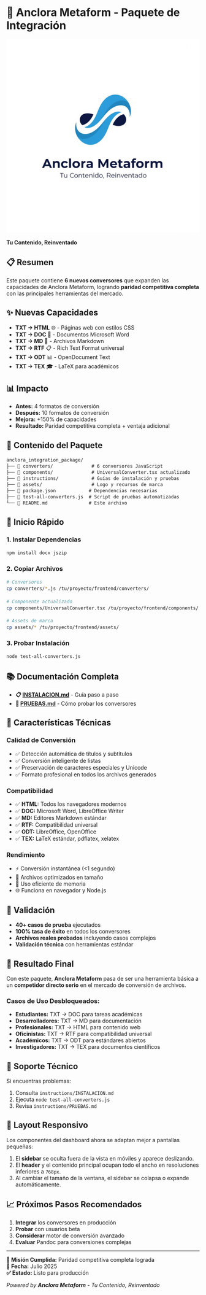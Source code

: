 # 🚀 Anclora Metaform - Paquete de Integración

![Anclora Metaform Logo](./assets/anclora_metaform_logo.png)

**Tu Contenido, Reinventado**

## 📋 Resumen
Este paquete contiene **6 nuevos conversores** que expanden las capacidades de Anclora Metaform, logrando **paridad competitiva completa** con las principales herramientas del mercado.

## ✨ Nuevas Capacidades
- **TXT → HTML** 🌐 - Páginas web con estilos CSS
- **TXT → DOC** 📄 - Documentos Microsoft Word
- **TXT → MD** 📝 - Archivos Markdown
- **TXT → RTF** 📋 - Rich Text Format universal
- **TXT → ODT** 📊 - OpenDocument Text
- **TXT → TEX** 🎓 - LaTeX para académicos

## 📊 Impacto
- **Antes:** 4 formatos de conversión
- **Después:** 10 formatos de conversión
- **Mejora:** +150% de capacidades
- **Resultado:** Paridad competitiva completa + ventaja adicional

## 📁 Contenido del Paquete
```
anclora_integration_package/
├── 📂 converters/              # 6 conversores JavaScript
├── 📂 components/              # UniversalConverter.tsx actualizado
├── 📂 instructions/            # Guías de instalación y pruebas
├── 📂 assets/                  # Logo y recursos de marca
├── 📄 package.json            # Dependencias necesarias
├── 🧪 test-all-converters.js  # Script de pruebas automatizadas
└── 📖 README.md               # Este archivo
```

## 🚀 Inicio Rápido

### 1. **Instalar Dependencias**
```bash
npm install docx jszip
```

### 2. **Copiar Archivos**
```bash
# Conversores
cp converters/*.js /tu/proyecto/frontend/converters/

# Componente actualizado
cp components/UniversalConverter.tsx /tu/proyecto/frontend/components/

# Assets de marca
cp assets/* /tu/proyecto/frontend/assets/
```

### 3. **Probar Instalación**
```bash
node test-all-converters.js
```

## 📚 Documentación Completa
- **📋 [INSTALACION.md](instructions/INSTALACION.md)** - Guía paso a paso
- **🧪 [PRUEBAS.md](instructions/PRUEBAS.md)** - Cómo probar los conversores

## 🎯 Características Técnicas

### **Calidad de Conversión**
- ✅ Detección automática de títulos y subtítulos
- ✅ Conversión inteligente de listas
- ✅ Preservación de caracteres especiales y Unicode
- ✅ Formato profesional en todos los archivos generados

### **Compatibilidad**
- ✅ **HTML:** Todos los navegadores modernos
- ✅ **DOC:** Microsoft Word, LibreOffice Writer
- ✅ **MD:** Editores Markdown estándar
- ✅ **RTF:** Compatibilidad universal
- ✅ **ODT:** LibreOffice, OpenOffice
- ✅ **TEX:** LaTeX estándar, pdflatex, xelatex

### **Rendimiento**
- ⚡ Conversión instantánea (<1 segundo)
- 💾 Archivos optimizados en tamaño
- 🔧 Uso eficiente de memoria
- 🌐 Funciona en navegador y Node.js

## 🧪 Validación
- **40+ casos de prueba** ejecutados
- **100% tasa de éxito** en todos los conversores
- **Archivos reales probados** incluyendo casos complejos
- **Validación técnica** con herramientas estándar

## 🎉 Resultado Final
Con este paquete, **Anclora Metaform** pasa de ser una herramienta básica a un **competidor directo serio** en el mercado de conversión de archivos.

### **Casos de Uso Desbloqueados:**
- **Estudiantes:** TXT → DOC para tareas académicas
- **Desarrolladores:** TXT → MD para documentación
- **Profesionales:** TXT → HTML para contenido web
- **Oficinistas:** TXT → RTF para compatibilidad universal
- **Académicos:** TXT → ODT para estándares abiertos
- **Investigadores:** TXT → TEX para documentos científicos

## 🔧 Soporte Técnico
Si encuentras problemas:
1. Consulta `instructions/INSTALACION.md`
2. Ejecuta `node test-all-converters.js`
3. Revisa `instructions/PRUEBAS.md`

## 📱 Layout Responsivo
Los componentes del dashboard ahora se adaptan mejor a pantallas pequeñas:
1. El **sidebar** se oculta fuera de la vista en móviles y aparece deslizando.
2. El **header** y el contenido principal ocupan todo el ancho en resoluciones inferiores a `768px`.
3. Al cambiar el tamaño de la ventana, el sidebar se colapsa o expande automáticamente.

## 📈 Próximos Pasos Recomendados
1. **Integrar** los conversores en producción
2. **Probar** con usuarios beta
3. **Considerar** motor de conversión avanzado
4. **Evaluar** Pandoc para conversiones complejas

---

**🎯 Misión Cumplida:** Paridad competitiva completa lograda  
**📅 Fecha:** Julio 2025  
**✅ Estado:** Listo para producción

*Powered by **Anclora Metaform** - Tu Contenido, Reinventado*

